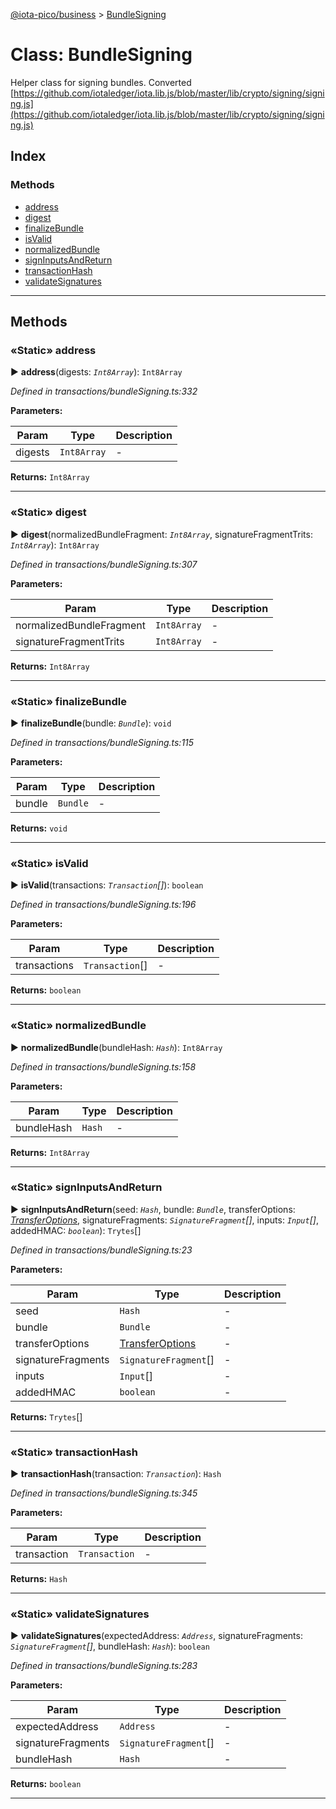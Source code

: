 [@iota-pico/business](../README.md) > [BundleSigning](../classes/bundlesigning.md)



# Class: BundleSigning


Helper class for signing bundles. Converted [https://github.com/iotaledger/iota.lib.js/blob/master/lib/crypto/signing/signing.js](https://github.com/iotaledger/iota.lib.js/blob/master/lib/crypto/signing/signing.js)

## Index

### Methods

* [address](bundlesigning.md#address)
* [digest](bundlesigning.md#digest)
* [finalizeBundle](bundlesigning.md#finalizebundle)
* [isValid](bundlesigning.md#isvalid)
* [normalizedBundle](bundlesigning.md#normalizedbundle)
* [signInputsAndReturn](bundlesigning.md#signinputsandreturn)
* [transactionHash](bundlesigning.md#transactionhash)
* [validateSignatures](bundlesigning.md#validatesignatures)



---
## Methods
<a id="address"></a>

### «Static» address

► **address**(digests: *`Int8Array`*): `Int8Array`



*Defined in transactions/bundleSigning.ts:332*



**Parameters:**

| Param | Type | Description |
| ------ | ------ | ------ |
| digests | `Int8Array`   |  - |





**Returns:** `Int8Array`





___

<a id="digest"></a>

### «Static» digest

► **digest**(normalizedBundleFragment: *`Int8Array`*, signatureFragmentTrits: *`Int8Array`*): `Int8Array`



*Defined in transactions/bundleSigning.ts:307*



**Parameters:**

| Param | Type | Description |
| ------ | ------ | ------ |
| normalizedBundleFragment | `Int8Array`   |  - |
| signatureFragmentTrits | `Int8Array`   |  - |





**Returns:** `Int8Array`





___

<a id="finalizebundle"></a>

### «Static» finalizeBundle

► **finalizeBundle**(bundle: *`Bundle`*): `void`



*Defined in transactions/bundleSigning.ts:115*



**Parameters:**

| Param | Type | Description |
| ------ | ------ | ------ |
| bundle | `Bundle`   |  - |





**Returns:** `void`





___

<a id="isvalid"></a>

### «Static» isValid

► **isValid**(transactions: *`Transaction`[]*): `boolean`



*Defined in transactions/bundleSigning.ts:196*



**Parameters:**

| Param | Type | Description |
| ------ | ------ | ------ |
| transactions | `Transaction`[]   |  - |





**Returns:** `boolean`





___

<a id="normalizedbundle"></a>

### «Static» normalizedBundle

► **normalizedBundle**(bundleHash: *`Hash`*): `Int8Array`



*Defined in transactions/bundleSigning.ts:158*



**Parameters:**

| Param | Type | Description |
| ------ | ------ | ------ |
| bundleHash | `Hash`   |  - |





**Returns:** `Int8Array`





___

<a id="signinputsandreturn"></a>

### «Static» signInputsAndReturn

► **signInputsAndReturn**(seed: *`Hash`*, bundle: *`Bundle`*, transferOptions: *[TransferOptions](../#transferoptions)*, signatureFragments: *`SignatureFragment`[]*, inputs: *`Input`[]*, addedHMAC: *`boolean`*): `Trytes`[]



*Defined in transactions/bundleSigning.ts:23*



**Parameters:**

| Param | Type | Description |
| ------ | ------ | ------ |
| seed | `Hash`   |  - |
| bundle | `Bundle`   |  - |
| transferOptions | [TransferOptions](../#transferoptions)   |  - |
| signatureFragments | `SignatureFragment`[]   |  - |
| inputs | `Input`[]   |  - |
| addedHMAC | `boolean`   |  - |





**Returns:** `Trytes`[]





___

<a id="transactionhash"></a>

### «Static» transactionHash

► **transactionHash**(transaction: *`Transaction`*): `Hash`



*Defined in transactions/bundleSigning.ts:345*



**Parameters:**

| Param | Type | Description |
| ------ | ------ | ------ |
| transaction | `Transaction`   |  - |





**Returns:** `Hash`





___

<a id="validatesignatures"></a>

### «Static» validateSignatures

► **validateSignatures**(expectedAddress: *`Address`*, signatureFragments: *`SignatureFragment`[]*, bundleHash: *`Hash`*): `boolean`



*Defined in transactions/bundleSigning.ts:283*



**Parameters:**

| Param | Type | Description |
| ------ | ------ | ------ |
| expectedAddress | `Address`   |  - |
| signatureFragments | `SignatureFragment`[]   |  - |
| bundleHash | `Hash`   |  - |





**Returns:** `boolean`





___


